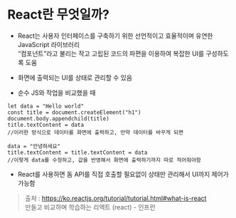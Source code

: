 # React란 무엇일까?
* React는 사용자 인터페이스를 구축하기 위한 선언적이고 효율적이며 유연한 JavaScript 라이브러리   
“컴포넌트”라고 불리는 작고 고립된 코드의 파편을 이용하여 복잡한 UI를 구성하도록 도움

* 화면에 출력되는 UI를 상태로 관리할 수 있음

* 순수 JS와 작업을 비교했을 때
```
let data = "Hello world"
const title = document.createElement("h1")
document.body.appendchild(title)
title.textContent = data
//이러한 방식으로 데이터를 화면에 출력하고, 만약 데이터를 바꾸게 되면

data = "안녕하세요"
title.textContent = title.textContent = data
//이렇게 data를 수정하고, 값을 반영해서 화면에 출력하기까지 따로 적어줘야함
```
  * React를 사용하면 돔 API를 직접 호출할 필요없이 상태만 관리해서 UI까지 제어가 가능함

> 출처 : https://ko.reactjs.org/tutorial/tutorial.html#what-is-react   
만들고 비교하며 학습하는 리액트 (react) - 인프런
